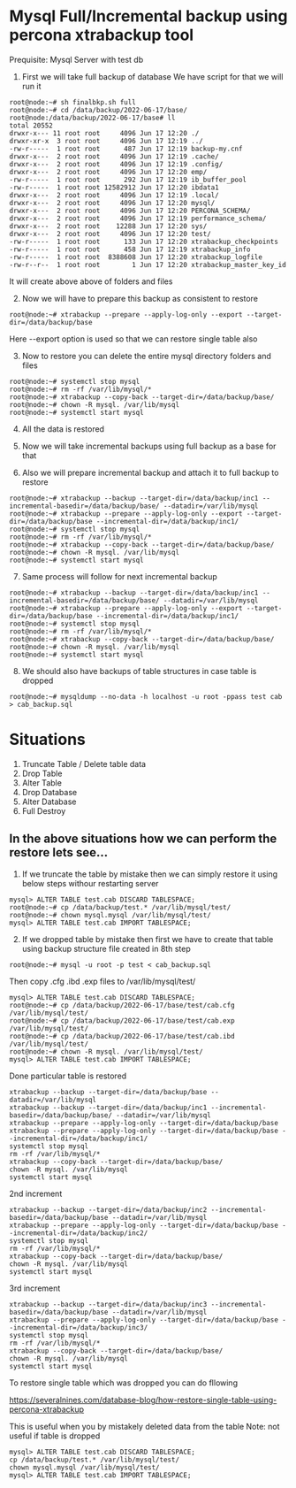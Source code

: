 # Mysql Full/Incremental backup using percona xtrabackup tool

Prequisite: Mysql Server with test db

1. First we will take full backup of database
We have script for that we will run it 

```console
root@node:~# sh finalbkp.sh full
root@node:~# cd /data/backup/2022-06-17/base/
root@node:/data/backup/2022-06-17/base# ll
total 20552
drwxr-x--- 11 root root     4096 Jun 17 12:20 ./
drwxr-xr-x  3 root root     4096 Jun 17 12:19 ../
-rw-r-----  1 root root      487 Jun 17 12:19 backup-my.cnf
drwxr-x---  2 root root     4096 Jun 17 12:19 .cache/
drwxr-x---  2 root root     4096 Jun 17 12:19 .config/
drwxr-x---  2 root root     4096 Jun 17 12:20 emp/
-rw-r-----  1 root root      292 Jun 17 12:19 ib_buffer_pool
-rw-r-----  1 root root 12582912 Jun 17 12:20 ibdata1
drwxr-x---  2 root root     4096 Jun 17 12:19 .local/
drwxr-x---  2 root root     4096 Jun 17 12:20 mysql/
drwxr-x---  2 root root     4096 Jun 17 12:20 PERCONA_SCHEMA/
drwxr-x---  2 root root     4096 Jun 17 12:19 performance_schema/
drwxr-x---  2 root root    12288 Jun 17 12:20 sys/
drwxr-x---  2 root root     4096 Jun 17 12:20 test/
-rw-r-----  1 root root      133 Jun 17 12:20 xtrabackup_checkpoints
-rw-r-----  1 root root      458 Jun 17 12:19 xtrabackup_info
-rw-r-----  1 root root  8388608 Jun 17 12:20 xtrabackup_logfile
-rw-r--r--  1 root root        1 Jun 17 12:20 xtrabackup_master_key_id
```
It will create above above of folders and files

2. Now we will have to prepare this backup as consistent to restore 
```console
root@node:~# xtrabackup --prepare --apply-log-only --export --target-dir=/data/backup/base
```
Here --export option is used so that we can restore single table also

3. Now to restore you can delete the entire mysql directory folders and files
```console 
root@node:~# systemctl stop mysql
root@node:~# rm -rf /var/lib/mysql/*
root@node:~# xtrabackup --copy-back --target-dir=/data/backup/base/
root@node:~# chown -R mysql. /var/lib/mysql
root@node:~# systemctl start mysql
```
4. All the data is restored

5. Now we will take incremental backups using full backup as a base for that
6. Also we will prepare incremental backup and attach it to full backup to restore
```console
root@node:~# xtrabackup --backup --target-dir=/data/backup/inc1 --incremental-basedir=/data/backup/base/ --datadir=/var/lib/mysql
root@node:~# xtrabackup --prepare --apply-log-only --export --target-dir=/data/backup/base --incremental-dir=/data/backup/inc1/
root@node:~# systemctl stop mysql
root@node:~# rm -rf /var/lib/mysql/*
root@node:~# xtrabackup --copy-back --target-dir=/data/backup/base/
root@node:~# chown -R mysql. /var/lib/mysql
root@node:~# systemctl start mysql
```

7. Same process will follow for next incremental backup
```console
root@node:~# xtrabackup --backup --target-dir=/data/backup/inc1 --incremental-basedir=/data/backup/base/ --datadir=/var/lib/mysql
root@node:~# xtrabackup --prepare --apply-log-only --export --target-dir=/data/backup/base --incremental-dir=/data/backup/inc1/
root@node:~# systemctl stop mysql
root@node:~# rm -rf /var/lib/mysql/*
root@node:~# xtrabackup --copy-back --target-dir=/data/backup/base/
root@node:~# chown -R mysql. /var/lib/mysql
root@node:~# systemctl start mysql
```

8. We should also have backups of table structures in case table is dropped
```console
root@node:~# mysqldump --no-data -h localhost -u root -ppass test cab > cab_backup.sql
```

# Situations
1) Truncate Table / Delete table data
2) Drop Table
3) Alter Table
4) Drop Database
5) Alter Database
6) Full Destroy

## In the above situations how we can perform the restore lets see...

1. If we truncate the table by mistake then we can simply restore it using below steps withour restarting server
```console
mysql> ALTER TABLE test.cab DISCARD TABLESPACE;
root@node:~# cp /data/backup/test.* /var/lib/mysql/test/
root@node:~# chown mysql.mysql /var/lib/mysql/test/
mysql> ALTER TABLE test.cab IMPORT TABLESPACE;
```
2. If we dropped table by mistake then first we have to create that table using backup structure file created in 8th step
```console
root@node:~# mysql -u root -p test < cab_backup.sql
```
Then copy .cfg .ibd .exp files to /var/lib/mysql/test/
```console
mysql> ALTER TABLE test.cab DISCARD TABLESPACE;
root@node:~# cp /data/backup/2022-06-17/base/test/cab.cfg /var/lib/mysql/test/
root@node:~# cp /data/backup/2022-06-17/base/test/cab.exp /var/lib/mysql/test/
root@node:~# cp /data/backup/2022-06-17/base/test/cab.ibd /var/lib/mysql/test/
root@node:~# chown -R mysql. /var/lib/mysql/test/
mysql> ALTER TABLE test.cab IMPORT TABLESPACE;
```
Done particular table is restored










```console
xtrabackup --backup --target-dir=/data/backup/base --datadir=/var/lib/mysql
xtrabackup --backup --target-dir=/data/backup/inc1 --incremental-basedir=/data/backup/base/ --datadir=/var/lib/mysql
xtrabackup --prepare --apply-log-only --target-dir=/data/backup/base
xtrabackup --prepare --apply-log-only --target-dir=/data/backup/base --incremental-dir=/data/backup/inc1/
systemctl stop mysql
rm -rf /var/lib/mysql/*
xtrabackup --copy-back --target-dir=/data/backup/base/
chown -R mysql. /var/lib/mysql
systemctl start mysql
```

2nd increment
```console
xtrabackup --backup --target-dir=/data/backup/inc2 --incremental-basedir=/data/backup/base --datadir=/var/lib/mysql
xtrabackup --prepare --apply-log-only --target-dir=/data/backup/base --incremental-dir=/data/backup/inc2/
systemctl stop mysql
rm -rf /var/lib/mysql/*
xtrabackup --copy-back --target-dir=/data/backup/base/
chown -R mysql. /var/lib/mysql
systemctl start mysql
```

3rd increment
```console
xtrabackup --backup --target-dir=/data/backup/inc3 --incremental-basedir=/data/backup/base --datadir=/var/lib/mysql
xtrabackup --prepare --apply-log-only --target-dir=/data/backup/base --incremental-dir=/data/backup/inc3/
systemctl stop mysql
rm -rf /var/lib/mysql/*
xtrabackup --copy-back --target-dir=/data/backup/base/
chown -R mysql. /var/lib/mysql
systemctl start mysql
```


To restore single table which was dropped you can do fllowing

https://severalnines.com/database-blog/how-restore-single-table-using-percona-xtrabackup

This is useful when you by mistakely deleted data from the table 
Note: not useful if table is dropped

```console
mysql> ALTER TABLE test.cab DISCARD TABLESPACE;
cp /data/backup/test.* /var/lib/mysql/test/
chown mysql.mysql /var/lib/mysql/test/
mysql> ALTER TABLE test.cab IMPORT TABLESPACE;
```
